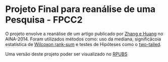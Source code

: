 # Projeto Final para reanálise de uma Pesquisa - FPCC2
O projeto envolve a reanálise de um artigo publicado por [Zhang e Huang](https://ieeexplore.ieee.org/document/7474204) no AINA-2014. Foram utilizados métodos como: uso da mediana, significâcoia estatística de [Wilcoxon rank-sum](https://pt.wikipedia.org/wiki/Teste_de_Wilcoxon) e testes de Hipóteses como o [two-tailed](https://en.wikipedia.org/wiki/One-_and_two-tailed_tests). 

Uma versão deste projeto poder ser visualizado no [RPUBS](https://rpubs.com/aminueza/projeto-final-fpcc2)

